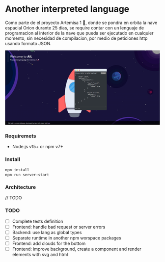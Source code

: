 # Another interpreted language
Como parte de el proyecto Artemisa 1 🚀, donde se pondra en orbita la nave espacial Orion durante 25 dias, se require contar con un lenguaje de programacion al interior de la nave que pueda ser ejecutado en cualquier momento, sin necesidad de compilacion, por medio de peticiones http usando formato JSON.

![screenshot](/images/browser.png)
### Requiremets
- Node.js v15+ or npm v7+

### Install
```
npm install
npm run server:start
```

### Architecture
// TODO

### TODO
- [ ] Complete tests definition
- [ ] Frontend: handle bad request or server errors
- [ ] Backend: use lang as global types 
- [ ] Separate runtime in another npm worspace packages
- [ ] Frontend: add clouds for the bottom
- [ ] Frontend: improve background, create a component and render elements with svg and html